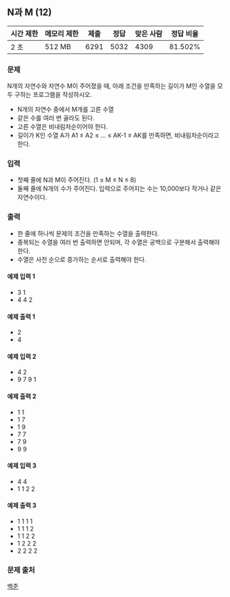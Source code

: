 ## N과 M (12)
 
|시간 제한|	메모리 제한|	제출|	정답|	맞은 사람|	정답 비율|
|---|---|---|---|---|---|
|2 초|	512 MB|	6291|	5032|	4309|	81.502%|

### 문제
N개의 자연수와 자연수 M이 주어졌을 때, 아래 조건을 만족하는 길이가 M인 수열을 모두 구하는 프로그램을 작성하시오.
- N개의 자연수 중에서 M개를 고른 수열
- 같은 수를 여러 번 골라도 된다.
- 고른 수열은 비내림차순이어야 한다.
- 길이가 K인 수열 A가 A1 ≤ A2 ≤ ... ≤ AK-1 ≤ AK를 만족하면, 비내림차순이라고 한다.

### 입력
- 첫째 줄에 N과 M이 주어진다. (1 ≤ M ≤ N ≤ 8)
- 둘째 줄에 N개의 수가 주어진다. 입력으로 주어지는 수는 10,000보다 작거나 같은 자연수이다.

### 출력
- 한 줄에 하나씩 문제의 조건을 만족하는 수열을 출력한다. 
- 중복되는 수열을 여러 번 출력하면 안되며, 각 수열은 공백으로 구분해서 출력해야 한다.
- 수열은 사전 순으로 증가하는 순서로 출력해야 한다.

#### 예제 입력 1 
- 3 1
- 4 4 2

#### 예제 출력 1 
- 2
- 4

#### 예제 입력 2 
- 4 2
- 9 7 9 1

#### 예제 출력 2 
- 1 1
- 1 7
- 1 9
- 7 7
- 7 9
- 9 9

#### 예제 입력 3 
- 4 4
- 1 1 2 2

#### 예제 출력 3 
- 1 1 1 1
- 1 1 1 2
- 1 1 2 2
- 1 2 2 2
- 2 2 2 2

### 문제 출처
[백준](https://www.acmicpc.net/problem/15666)